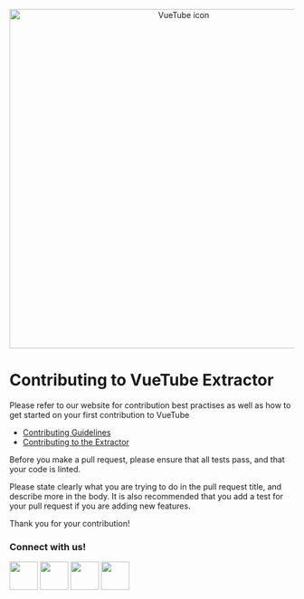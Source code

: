 <p align="center">
  <a href="https://vuetube.app/">
    <img src="https://cdn.discordapp.com/attachments/751596360108605500/980418672331988992/VueTube_Dark.svg" alt="VueTube icon" width="600"/>
  </a>
  </br>
</p>

# Contributing to VueTube Extractor
Please refer to our website for contribution best practises as well as how to get started on your first contribution to VueTube
* [Contributing Guidelines](https://vuetube.app/contributing/)
* [Contributing to the Extractor](https://vuetube.app/contributing/extractor.html)

Before you make a pull request, please ensure that all tests pass, and that your code is linted.

Please state clearly what you are trying to do in the pull request title, and describe more in the body. It is also
recommended that you add a test for your pull request if you are adding new features.

Thank you for your contribution!

### Connect with us!
<a href="https://vuetube.app/discord"><img src="https://cdn.discordapp.com/attachments/751596360108605500/980429224789827594/Discord.svg" height=50/></a>
<a href="https://reddit.com/r/vuetube"><img src="https://cdn.discordapp.com/attachments/751596360108605500/980429225012121610/Reddit.svg" height=50/></a>
<a href="https://t.me/vuetube"><img src="https://cdn.discordapp.com/attachments/751596360108605500/980430242210545715/Telegram.svg" height=50/></a>
<a href="https://twitter.com/VueTubeApp"><img src="https://cdn.discordapp.com/attachments/751596360108605500/980429225427365978/Twitter.svg" height=50/></a>
